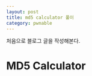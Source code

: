 ```yaml
---
layout: post
title: md5 calculator 풀이
category: pwnable
---
```


처음으로 블로그 글을 작성해본다.

# MD5 Calculator

<!--stackedit_data:
eyJoaXN0b3J5IjpbMjEzNjk0MjE3Ml19
-->